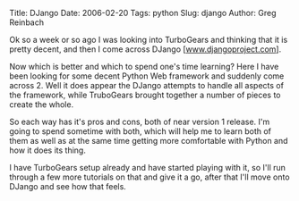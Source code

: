 Title: DJango
Date: 2006-02-20
Tags: python
Slug: django
Author: Greg Reinbach

Ok so a week or so ago I was looking into TurboGears and thinking that it is pretty decent, and then I come across DJango [<a href="http://www.djangoproject.com/">www.djangoproject.com</a>]. 

Now which is better and which to spend one's time learning? Here I have been looking for some decent Python Web framework and suddenly come across 2. Well it does appear the DJango attempts to handle all aspects of the framework, while TruboGears brought together a number of pieces to create the whole.

So each way has it's pros and cons, both of near version 1 release. I'm going to  spend sometime with both, which will help me to learn both of them as well as at the same time getting more comfortable with Python and how it does its thing.

I have TurboGears setup already and have started playing with it, so I'll run through a few more tutorials on that and give it a go, after that I'll move onto DJango and see how that feels.
